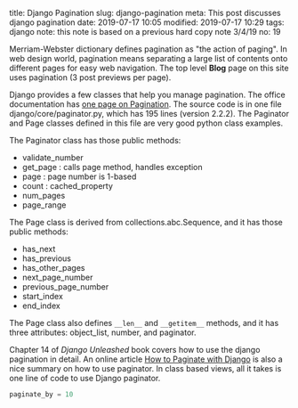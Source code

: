 title: Django Pagination
slug: django-pagination
meta: This post discusses django pagination
date: 2019-07-17 10:05
modified: 2019-07-17 10:29
tags: django
note: this note is based on a previous hard copy note 3/4/19
no: 19

Merriam-Webster dictionary defines pagination as "the action of paging". In web 
design world, pagination means separating a large list of contents onto 
different pages for easy web navigation. The top level **Blog** page on this 
site uses pagination (3 post previews per page).  

Django provides a few classes that help you manage pagination.  The office documentation has 
[one page on Pagination](https://docs.djangoproject.com/en/2.2/topics/pagination/).
The source code is in one file django/core/paginator.py, which has 195 lines 
(version 2.2.2). The Paginator and Page classes defined in this file are very 
good python class examples. 

The Paginator class has those public methods:

* validate\_number
* get_page : calls page method, handles exception
* page : page number is 1-based
* count : cached_property
* num\_pages
* page\_range

The Page class is derived from collections.abc.Sequence, and it has those 
public methods:

* has\_next
* has\_previous
* has\_other\_pages
* next\_page\_number
* previous\_page\_number
* start\_index
* end\_index

The Page class also defines `__len__` and `__getitem__` methods, and it has 
three attributes: object\_list, number, and paginator.

Chapter 14 of *Django Unleashed* book covers how to use the django pagination 
in detail. An online article 
[How to Paginate with Django](https://simpleisbetterthancomplex.com/tutorial/2016/08/03/how-to-paginate-with-django.html) 
is also a nice summary on how to use paginator.  In class based views, all 
it takes is one line of code to use Django paginator.

```python
paginate_by = 10
```

